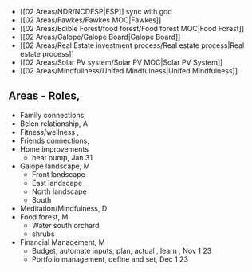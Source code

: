 

 - [[02 Areas/NDR/NCDESP|ESP]] sync with god
 -  [[02 Areas/Fawkes/Fawkes MOC|Fawkes]]
 -  [[02 Areas/Edible Forest/food forest/Food forest MOC|Food Forest]]
 - [[02 Areas/Galope/Galope Board|Galope Board]]
 - [[02 Areas/Real Estate investment process/Real estate process|Real estate process]]
 -  [[02 Areas/Solar PV system/Solar PV MOC|Solar PV System]]
 - [[02 Areas/Mindfullness/Unifed Mindfulness|Unifed Mindfulness]]
## Areas - Roles, 

- Family connections, 
- Belen relationship, A
- Fitness/wellness , 
- Friends connections, 
- Home improvements
	- heat pump, Jan 31
- Galope landscape, M
	- Front landscape
	- East landscape
	- North landscape
	- South
- Meditation/Mindfulness, D
- Food forest, M, 
	- Water south orchard
	- shrubs
- Financial Management, M 
	- Budget, automate inputs, plan, actual , learn , Nov 1 23
	- Portfolio management, define and set, Dec 1 23